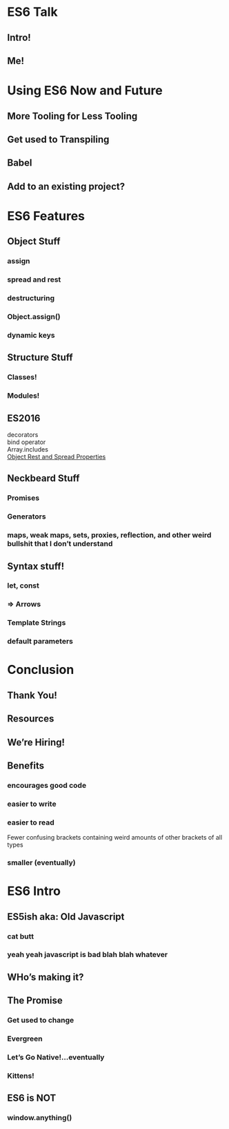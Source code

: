 # ES6 Talk


## Intro!

## Me!


# Using ES6 Now and Future


## More Tooling for Less Tooling

## Get used to Transpiling

## Babel

## Add to an existing project?


# ES6 Features


## Object Stuff

### assign

### spread and rest

### destructuring

### Object.assign()

### dynamic keys

## Structure Stuff

### Classes!

### Modules!

## ES2016

decorators  
bind operator  
Array.includes  
[Object Rest and Spread Properties](https://github.com/sebmarkbage/ecmascript-rest-spread)

## Neckbeard Stuff

### Promises

### Generators

### maps, weak maps, sets, proxies, reflection, and other weird bullshit that I don’t understand

## Syntax stuff!

### let, const

### => Arrows

### Template Strings

### default parameters


# Conclusion


## Thank You!

## Resources

## We’re Hiring!

## Benefits

### encourages good code

### easier to write

### easier to read

Fewer confusing brackets containing weird amounts of other brackets of all types

### smaller (eventually)


# ES6 Intro


## ES5ish aka: Old Javascript

### cat butt

### yeah yeah javascript is bad blah blah whatever

## WHo’s making it?

## The Promise

### Get used to change

### Evergreen

### Let’s Go Native!…eventually

### Kittens!

## ES6 is NOT

### window.anything()

